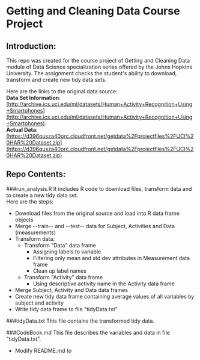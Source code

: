 # Getting and Cleaning Data Course Project

## Introduction:    
This repo was created for the course project of Getting and Cleaning Data module of Data Science specialization series offered by the Johns Hopkins University.  The assignment checks the student's ability to download, transform and create new tidy data sets.  

Here are the links to the original data source:  
 **Data Set Information**:   
 [http://archive.ics.uci.edu/ml/datasets/Human+Activity+Recognition+Using+Smartphones](http://archive.ics.uci.edu/ml/datasets/Human+Activity+Recognition+Using+Smartphones).   
**Actual Data**:   
[https://d396qusza40orc.cloudfront.net/getdata%2Fprojectfiles%2FUCI%20HAR%20Dataset.zip](https://d396qusza40orc.cloudfront.net/getdata%2Fprojectfiles%2FUCI%20HAR%20Dataset.zip)   

## Repo Contents:    

###run_analysis.R
It includes R code to download files, transform data and to create a new tidy data set.     
Here are the steps:
* Download files from the original source and load into R data frame objects
* Merge --train-- and --test-- data for Subject, Activities and Data (measurements)  
* Transform data:
  * Transform "Data" data frame
    * Assigning labels to variable 
    * Filtering only mean and std dev attributes in Measurement data frame
    * Clean up label names
  * Transform "Activity" data frame
    * Using descriptive activity name in the Activity data frame  
* Merge Subject, Activity and Data data frames  
* Create new tidy data frame containing average values of all variables by subject and activity
* Write tidy data frame to file "tidyData.txt" 

###tidyData.txt
This file contains the transformed tidy data.

###CodeBook.md
This file describes the variables and data in file "tidyData.txt".  


* Modify README.md to 


